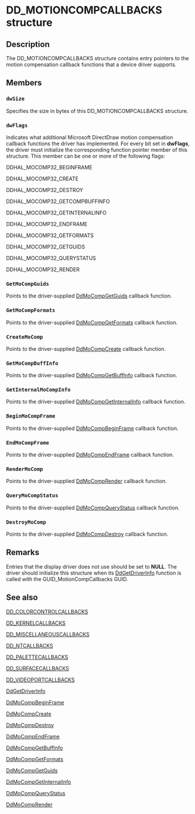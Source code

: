 # DD_MOTIONCOMPCALLBACKS structure

## Description

The DD_MOTIONCOMPCALLBACKS structure contains entry pointers to the motion compensation callback functions that a device driver supports.

## Members

### `dwSize`

Specifies the size in bytes of this DD_MOTIONCOMPCALLBACKS structure.

### `dwFlags`

Indicates what additional Microsoft DirectDraw motion compensation callback functions the driver has implemented. For every bit set in **dwFlags**, the driver must initialize the corresponding function pointer member of this structure. This member can be one or more of the following flags:

DDHAL_MOCOMP32_BEGINFRAME

DDHAL_MOCOMP32_CREATE

DDHAL_MOCOMP32_DESTROY

DDHAL_MOCOMP32_GETCOMPBUFFINFO

DDHAL_MOCOMP32_GETINTERNALINFO

DDHAL_MOCOMP32_ENDFRAME

DDHAL_MOCOMP32_GETFORMATS

DDHAL_MOCOMP32_GETGUIDS

DDHAL_MOCOMP32_QUERYSTATUS

DDHAL_MOCOMP32_RENDER

### `GetMoCompGuids`

Points to the driver-supplied [DdMoCompGetGuids](https://learn.microsoft.com/windows/desktop/api/ddrawint/nc-ddrawint-pdd_mocompcb_getguids) callback function.

### `GetMoCompFormats`

Points to the driver-supplied [DdMoCompGetFormats](https://learn.microsoft.com/windows/desktop/api/ddrawint/nc-ddrawint-pdd_mocompcb_getformats) callback function.

### `CreateMoComp`

Points to the driver-supplied [DdMoCompCreate](https://learn.microsoft.com/windows/desktop/api/ddrawint/nc-ddrawint-pdd_mocompcb_create) callback function.

### `GetMoCompBuffInfo`

Points to the driver-supplied [DdMoCompGetBuffInfo](https://learn.microsoft.com/windows/desktop/api/ddrawint/nc-ddrawint-pdd_mocompcb_getcompbuffinfo) callback function.

### `GetInternalMoCompInfo`

Points to the driver-supplied [DdMoCompGetInternalInfo](https://learn.microsoft.com/windows/desktop/api/ddrawint/nc-ddrawint-pdd_mocompcb_getinternalinfo) callback function.

### `BeginMoCompFrame`

Points to the driver-supplied [DdMoCompBeginFrame](https://learn.microsoft.com/windows/desktop/api/ddrawint/nc-ddrawint-pdd_mocompcb_beginframe) callback function.

### `EndMoCompFrame`

Points to the driver-supplied [DdMoCompEndFrame](https://learn.microsoft.com/windows/desktop/api/ddrawint/nc-ddrawint-pdd_mocompcb_endframe) callback function.

### `RenderMoComp`

Points to the driver-supplied [DdMoCompRender](https://learn.microsoft.com/windows/desktop/api/ddrawint/nc-ddrawint-pdd_mocompcb_render) callback function.

### `QueryMoCompStatus`

Points to the driver-supplied [DdMoCompQueryStatus](https://learn.microsoft.com/windows/desktop/api/ddrawint/nc-ddrawint-pdd_mocompcb_querystatus) callback function.

### `DestroyMoComp`

Points to the driver-supplied [DdMoCompDestroy](https://learn.microsoft.com/windows/desktop/api/ddrawint/nc-ddrawint-pdd_mocompcb_destroy) callback function.

## Remarks

Entries that the display driver does not use should be set to **NULL**. The driver should initialize this structure when its [DdGetDriverInfo](https://learn.microsoft.com/windows/desktop/api/ddrawint/nc-ddrawint-pdd_getdriverinfo) function is called with the GUID_MotionCompCallbacks GUID.

## See also

[DD_COLORCONTROLCALLBACKS](https://learn.microsoft.com/windows/desktop/api/ddrawint/ns-ddrawint-dd_colorcontrolcallbacks)

[DD_KERNELCALLBACKS](https://learn.microsoft.com/windows/desktop/api/ddrawint/ns-ddrawint-dd_kernelcallbacks)

[DD_MISCELLANEOUSCALLBACKS](https://learn.microsoft.com/windows/desktop/api/ddrawint/ns-ddrawint-dd_miscellaneouscallbacks)

[DD_NTCALLBACKS](https://learn.microsoft.com/windows/desktop/api/ddrawint/ns-ddrawint-dd_ntcallbacks)

[DD_PALETTECALLBACKS](https://learn.microsoft.com/windows/desktop/api/ddrawint/ns-ddrawint-dd_palettecallbacks)

[DD_SURFACECALLBACKS](https://learn.microsoft.com/windows/desktop/api/ddrawint/ns-ddrawint-dd_surfacecallbacks)

[DD_VIDEOPORTCALLBACKS](https://learn.microsoft.com/windows/desktop/api/ddrawint/ns-ddrawint-dd_videoportcallbacks)

[DdGetDriverInfo](https://learn.microsoft.com/windows/desktop/api/ddrawint/nc-ddrawint-pdd_getdriverinfo)

[DdMoCompBeginFrame](https://learn.microsoft.com/windows/desktop/api/ddrawint/nc-ddrawint-pdd_mocompcb_beginframe)

[DdMoCompCreate](https://learn.microsoft.com/windows/desktop/api/ddrawint/nc-ddrawint-pdd_mocompcb_create)

[DdMoCompDestroy](https://learn.microsoft.com/windows/desktop/api/ddrawint/nc-ddrawint-pdd_mocompcb_destroy)

[DdMoCompEndFrame](https://learn.microsoft.com/windows/desktop/api/ddrawint/nc-ddrawint-pdd_mocompcb_endframe)

[DdMoCompGetBuffInfo](https://learn.microsoft.com/windows/desktop/api/ddrawint/nc-ddrawint-pdd_mocompcb_getcompbuffinfo)

[DdMoCompGetFormats](https://learn.microsoft.com/windows/desktop/api/ddrawint/nc-ddrawint-pdd_mocompcb_getformats)

[DdMoCompGetGuids](https://learn.microsoft.com/windows/desktop/api/ddrawint/nc-ddrawint-pdd_mocompcb_getguids)

[DdMoCompGetInternalInfo](https://learn.microsoft.com/windows/desktop/api/ddrawint/nc-ddrawint-pdd_mocompcb_getinternalinfo)

[DdMoCompQueryStatus](https://learn.microsoft.com/windows/desktop/api/ddrawint/nc-ddrawint-pdd_mocompcb_querystatus)

[DdMoCompRender](https://learn.microsoft.com/windows/desktop/api/ddrawint/nc-ddrawint-pdd_mocompcb_render)